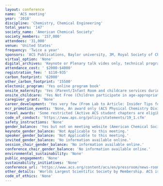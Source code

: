 ```yaml
---
layout: conference 
name: 'ACS meeting'
year: '2018'
discipline: 'Chemistry, Chemical Engineering'
total_years: '147'
society_name: 'American Chemical Society'
society_members: '157,000'
attendees: '31,000'
venue: 'United States'
frequency: 'Twice a year'
sponsors: 'ACS Publications, Baylor university, 3M, Royal Society of Chemistry, Arnold & Mabel Beckman Foundation, CME NASA, Chemical Computing Group, JEOL USA, Inc.,Thermo Fisher Scientific, Burrker, Accencio LLC, MilliporeSigma, Efficiency Aggregators, The College of St. Scholastica, Getson & Schatz, P.C., Waters Corp., Jefferson Institute for Bioprocessing'
virtual_option: 'None'
digital_archives: 'Keynote or Plenary talk vides only, technical program abstracts from past ACS Meetings as also available since 2015.'
attendance_cost: ' $2000-$4000'
registration_fee: ' $110-935'
carbon_footprint: '62000'
other_carbon_footprint: '15500'
electonic_program: 'Yes online program book'
onsite_maternity: 'Yes (Parent/Infant Room and childcare services during the meeting. For convenience and privacy, ACS has designated a room for parents)'
onsite_childcare: 'Yes Not Free (Children participate in age-appropriate activities (that are non-chemistry related) including arts and crafts projects, active games and much more in a safe, nurturing environment at an ACS official property. The location will be sent after your registration is reviewed. Breakfast and lunch will be provided. This service is provided free of charge for all registered ACS meeting attendees.)'
caregiver_grant: 'None'
career_development: 'Yes very few (From Lab to Article: Insider Tips for Successful Publication)'
ecr_promotion_events: 'None, An award only (ACS Physical Chemistry Division Early Career Awards)'
travel_awards: 'Some restricted (Active ACS student chapters are eligible to receive an ACS National Meeting Travel Grant that may be used to cover registration fees, lodging, and/or transportation costs associated with ACS National Meetings. Grants are awarded on a first-come, first-served basis. Applications are sorted in order of receipt date, chapter activation date, and the number of ACS student members. If more applications are received than the allotted number of awards, your chapter will be placed on a waiting list.)'
code_of_conduct: 'https://www.aps.org/policy/statements/19_1.cfm'
safety_instructions: 'None'
gender_balance: 'Yes but not on meeting website (American Chemical Society Statement on Diversity and Inclusion Approve 6/1/2017 The American Chemical Society aspires to be a diverse and inclusive community of highly skilled chemical professionals. We encourage inclusivity and oppose discrimination in scientific learning and practice based on - but not limited to - race, religion, country or ethnic origin, citizenship, language, political opinion, sex, gender identity and expression, sexual orientation, disability, age, and economic class in academic, industrial, and government workplaces. The Society believes that an enduring commitment to diversity enables excellence, innovation, and transformative action in current and future generations of chemical professionals. As a global scientific society, we affirm the international principles that the responsible practice of science, free from discrimination in all of its forms, is fundamental to scientific advancement and human wellbeing, as outlined by the International Council for Science’s (ICSU) Statute 51. We also affirm our commitment to a scientific environment that facilitates the execution and communication of scientific work with integrity, fairness, and transparency at all organizational levels. This extends to our general scientific endeavors—including our professional interactions and engagement with other scientists, trainees, and the general public. We recognize that harm to our profession, our scientific credibility, individual wellbeing, and society at large is caused by not doing so. To this end, the Society will implement the principles of diversity, inclusivity, and equity within ACS leadership and membership to build a community across the chemical enterprise. We are committed to quantifying and monitoring our diversity.)'
keynote_gender_balance: 'Not Applicable to this meeting.'
speaker_gender_balance: 'Not Applicable to this meeting.'
invited_gender_balance: 'No information available online.'
session_chair_gender_balance: 'No information available online.'
conference_chair_gender_balance: 'No information available online.'
environmental_sustainability: 'None'
public_engagement: 'None'
sustainability_initiatives: 'None'
conference_url: 'https://www.acs.org/content/acs/en/pressroom/news-room/meeting-news-releases-fall-2018.html'
other_details: 'Worlds Largest Scientific Society by Membership. ACS is continuing to monitor developments related to the coronavirus disease (COVID-19) outbreak and potential impact on global travel to the Philadelphia national meeting. At present, the Pennsylvania Convention Center and our meeting hotels are all operating normally. Any changes to operating status will be communicated immediately to all registered meeting attendees.'
code_of_ethics: 'None'
---
```

